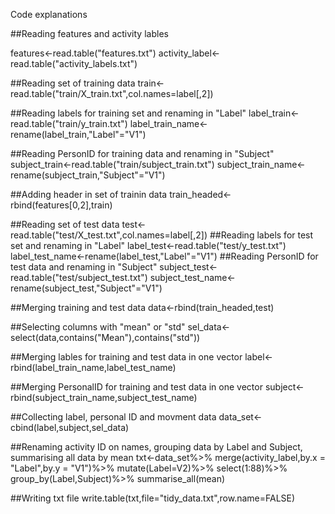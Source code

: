 Code explanations


##Reading features and activity lables

features<-read.table("features.txt")
activity_label<-read.table("activity_labels.txt")

##Reading set of training data
train<-read.table("train/X_train.txt",col.names=label[,2])

##Reading labels for training set and renaming in "Label"
label_train<-read.table("train/y_train.txt")
label_train_name<-rename(label_train,"Label"="V1")

##Reading PersonID for training data and renaming in "Subject"
subject_train<-read.table("train/subject_train.txt")
subject_train_name<-rename(subject_train,"Subject"="V1")

##Adding header in set of trainin data
train_headed<-rbind(features[0,2],train)

##Reading set of test data
test<-read.table("test/X_test.txt",col.names=label[,2])
##Reading labels for test set and renaming in "Label"
label_test<-read.table("test/y_test.txt")
label_test_name<-rename(label_test,"Label"="V1")
##Reading PersonID for test data and renaming in "Subject"
subject_test<-read.table("test/subject_test.txt")
subject_test_name<-rename(subject_test,"Subject"="V1")

##Merging training and test data
data<-rbind(train_headed,test)

##Selecting columns with "mean" or "std"
sel_data<-select(data,contains("Mean"),contains("std"))

##Merging lables for training and test data in one vector
label<-rbind(label_train_name,label_test_name)

##Merging PersonalID for training and test data in one vector
subject<-rbind(subject_train_name,subject_test_name)

##Collecting label, personal ID and movment data
data_set<-cbind(label,subject,sel_data)

##Renaming activity ID on names, grouping data by Label and Subject, summarising all data by mean
txt<-data_set%>%
  merge(activity_label,by.x = "Label",by.y = "V1")%>%
  mutate(Label=V2)%>%
  select(1:88)%>%
  group_by(Label,Subject)%>%
  summarise_all(mean)

##Writing txt file
write.table(txt,file="tidy_data.txt",row.name=FALSE)
